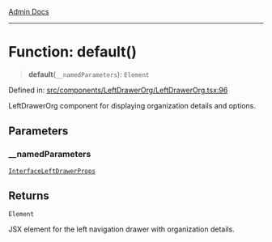 [Admin Docs](/)

***

# Function: default()

> **default**(`__namedParameters`): `Element`

Defined in: [src/components/LeftDrawerOrg/LeftDrawerOrg.tsx:96](https://github.com/PalisadoesFoundation/talawa-admin/blob/main/src/components/LeftDrawerOrg/LeftDrawerOrg.tsx#L96)

LeftDrawerOrg component for displaying organization details and options.

## Parameters

### \_\_namedParameters

[`InterfaceLeftDrawerProps`](../interfaces/InterfaceLeftDrawerProps.md)

## Returns

`Element`

JSX element for the left navigation drawer with organization details.
